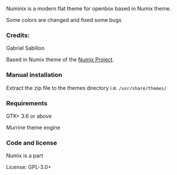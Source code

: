 Numinix is a modern flat theme for openbox based in Numix theme.

Some colors are changed and fixed some bugs
 
### Credits:

Gabriel Sabillon

Based in Numix theme of the [Numix Project](http://numixproject.org).

### Manual installation

Extract the zip file to the themes directory i.e. `/usr/share/themes/`

### Requirements

GTK+ 3.6 or above

Murrine theme engine

### Code and license

Numix is a part 

License: GPL-3.0+
